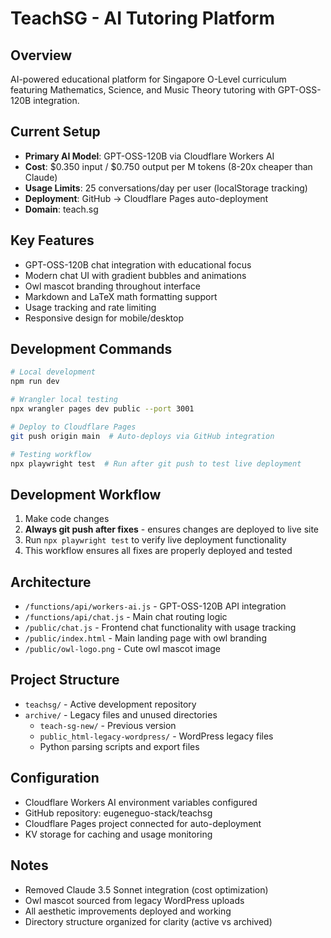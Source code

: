 # TeachSG - AI Tutoring Platform

## Overview
AI-powered educational platform for Singapore O-Level curriculum featuring Mathematics, Science, and Music Theory tutoring with GPT-OSS-120B integration.

## Current Setup
- **Primary AI Model**: GPT-OSS-120B via Cloudflare Workers AI
- **Cost**: $0.350 input / $0.750 output per M tokens (8-20x cheaper than Claude)
- **Usage Limits**: 25 conversations/day per user (localStorage tracking)
- **Deployment**: GitHub → Cloudflare Pages auto-deployment
- **Domain**: teach.sg

## Key Features
- GPT-OSS-120B chat integration with educational focus
- Modern chat UI with gradient bubbles and animations
- Owl mascot branding throughout interface
- Markdown and LaTeX math formatting support
- Usage tracking and rate limiting
- Responsive design for mobile/desktop

## Development Commands
```bash
# Local development
npm run dev

# Wrangler local testing
npx wrangler pages dev public --port 3001

# Deploy to Cloudflare Pages
git push origin main  # Auto-deploys via GitHub integration

# Testing workflow
npx playwright test  # Run after git push to test live deployment
```

## Development Workflow
1. Make code changes
2. **Always git push after fixes** - ensures changes are deployed to live site
3. Run `npx playwright test` to verify live deployment functionality
4. This workflow ensures all fixes are properly deployed and tested

## Architecture
- `/functions/api/workers-ai.js` - GPT-OSS-120B API integration
- `/functions/api/chat.js` - Main chat routing logic
- `/public/chat.js` - Frontend chat functionality with usage tracking
- `/public/index.html` - Main landing page with owl branding
- `/public/owl-logo.png` - Cute owl mascot image

## Project Structure
- `teachsg/` - Active development repository
- `archive/` - Legacy files and unused directories
  - `teach-sg-new/` - Previous version
  - `public_html-legacy-wordpress/` - WordPress legacy files
  - Python parsing scripts and export files

## Configuration
- Cloudflare Workers AI environment variables configured
- GitHub repository: eugeneguo-stack/teachsg
- Cloudflare Pages project connected for auto-deployment
- KV storage for caching and usage monitoring

## Notes
- Removed Claude 3.5 Sonnet integration (cost optimization)
- Owl mascot sourced from legacy WordPress uploads
- All aesthetic improvements deployed and working
- Directory structure organized for clarity (active vs archived)